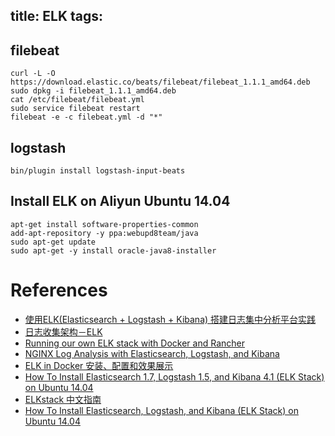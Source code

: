 title: ELK
tags:
---

## filebeat

```
curl -L -O https://download.elastic.co/beats/filebeat/filebeat_1.1.1_amd64.deb
sudo dpkg -i filebeat_1.1.1_amd64.deb
cat /etc/filebeat/filebeat.yml
sudo service filebeat restart
filebeat -e -c filebeat.yml -d "*"
```

## logstash

```
bin/plugin install logstash-input-beats
```

## Install ELK on Aliyun Ubuntu 14.04

```
apt-get install software-properties-common
add-apt-repository -y ppa:webupd8team/java
sudo apt-get update
sudo apt-get -y install oracle-java8-installer

```


# References
- [使用ELK(Elasticsearch + Logstash + Kibana) 搭建日志集中分析平台实践](https://wsgzao.github.io/post/elk/)
- [日志收集架构－ELK](http://blog.kazaff.me/2015/06/05/%E6%97%A5%E5%BF%97%E6%94%B6%E9%9B%86%E6%9E%B6%E6%9E%84--ELK/)
- [Running our own ELK stack with Docker and Rancher](http://rancher.com/running-our-own-elk-stack-with-docker-and-rancher/)
- [NGINX Log Analysis with Elasticsearch, Logstash, and Kibana](http://logz.io/blog/nginx-log-analysis/)
- [ELK in Docker 安装、配置和效果展示](https://blog.sectong.com/blog/elk_in_docker.html)
- [How To Install Elasticsearch 1.7, Logstash 1.5, and Kibana 4.1 (ELK Stack) on Ubuntu 14.04](https://www.digitalocean.com/community/tutorials/how-to-install-elasticsearch-1-7-logstash-1-5-and-kibana-4-1-elk-stack-on-ubuntu-14-04)
- [ELKstack 中文指南](https://www.gitbook.com/book/chenryn/kibana-guide-cn/details)
- [How To Install Elasticsearch, Logstash, and Kibana (ELK Stack) on Ubuntu 14.04](https://www.digitalocean.com/community/tutorials/how-to-install-elasticsearch-logstash-and-kibana-elk-stack-on-ubuntu-14-04)

